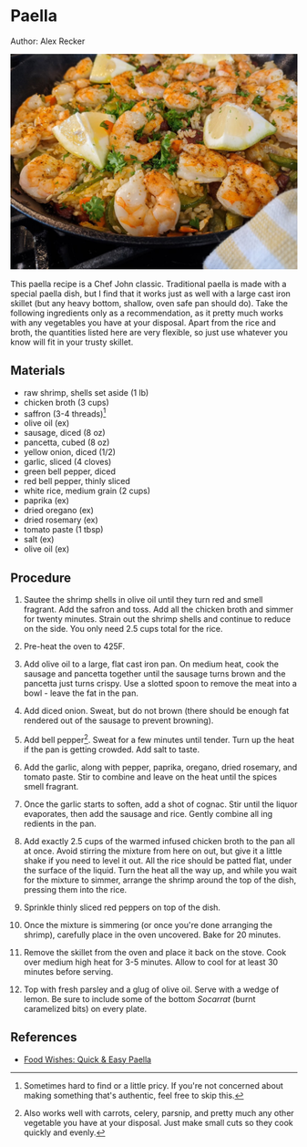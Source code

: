 # Paella

Author: Alex Recker

![](images/paella.jpg)

This paella recipe is a Chef John classic.  Traditional paella is made
with a special paella dish, but I find that it works just as well with
a large cast iron skillet (but any heavy bottom, shallow, oven safe
pan should do).  Take the following ingredients only as a
recommendation, as it pretty much works with any vegetables you have
at your disposal.  Apart from the rice and broth, the quantities
listed here are very flexible, so just use whatever you know will fit
in your trusty skillet.

## Materials

- raw shrimp, shells set aside (1 lb)
- chicken broth (3 cups)
- saffron (3-4 threads)[^2]
- olive oil (ex)
- sausage, diced (8 oz)
- pancetta, cubed (8 oz)
- yellow onion, diced (1/2)
- garlic, sliced (4 cloves)
- green bell pepper, diced
- red bell pepper, thinly sliced
- white rice, medium grain (2 cups)
- paprika (ex)
- dried oregano (ex)
- dried rosemary (ex)
- tomato paste (1 tbsp)
- salt (ex)
- olive oil (ex)

## Procedure

1. Sautee the shrimp shells in olive oil until they turn red and smell
   fragrant.  Add the safron and toss.  Add all the chicken broth and
   simmer for twenty minutes.  Strain out the shrimp shells and
   continue to reduce on the side.  You only need 2.5 cups total for
   the rice.

2. Pre-heat the oven to 425F.

3. Add olive oil to a large, flat cast iron pan.  On medium heat, cook
   the sausage and pancetta together until the sausage turns brown and
   the pancetta just turns crispy.  Use a slotted spoon to remove the
   meat into a bowl - leave the fat in the pan.

4. Add diced onion.  Sweat, but do not brown (there should be enough
   fat rendered out of the sausage to prevent browning).

5. Add bell pepper[^1].  Sweat for a few minutes until tender.  Turn
   up the heat if the pan is getting crowded.  Add salt to taste.

6. Add the garlic, along with pepper, paprika, oregano, dried
   rosemary, and tomato paste.  Stir to combine and leave on the heat
   until the spices smell fragrant.

7. Once the garlic starts to soften, add a shot of cognac.  Stir until
   the liquor evaporates, then add the sausage and rice.  Gently
   combine all ing redients in the pan.

8. Add exactly 2.5 cups of the warmed infused chicken broth to the pan
   all at once.  Avoid stirring the mixture from here on out, but give
   it a little shake if you need to level it out.  All the rice should
   be patted flat, under the surface of the liquid.  Turn the heat all
   the way up, and while you wait for the mixture to simmer, arrange
   the shrimp around the top of the dish, pressing them into the rice.

9. Sprinkle thinly sliced red peppers on top of the dish.

10. Once the mixture is simmering (or once you're done arranging the
   shrimp), carefully place in the oven uncovered.  Bake for 20
   minutes.

11. Remove the skillet from the oven and place it back on the stove.
    Cook over medium high heat for 3-5 minutes.  Allow to cool
    for at least 30 minutes before serving.

12. Top with fresh parsley and a glug of olive oil.  Serve with a
    wedge of lemon.  Be sure to include some of the bottom _Socarrat_
    (burnt caramelized bits) on every plate.

[^1]: Also works well with carrots, celery, parsnip, and pretty much
	any other vegetable you have at your disposal.  Just make small
	cuts so they cook quickly and evenly.

[^2]: Sometimes hard to find or a little pricy.  If you're not
    concerned about making something that's authentic, feel free to
    skip this.

## References

- [Food Wishes: Quick & Easy Paella]

[Food Wishes: Quick & Easy Paella]: https://www.youtube.com/watch?v=tiJMJznAi0Y
